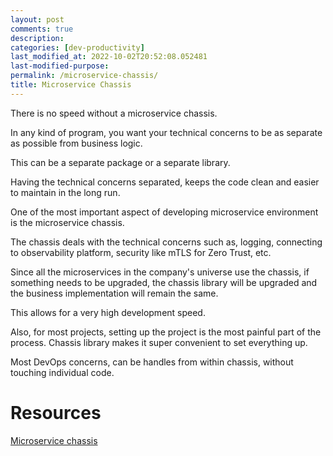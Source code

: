 ```yaml
---
layout: post
comments: true
description: 
categories: [dev-productivity]
last_modified_at: 2022-10-02T20:52:08.052481
last-modified-purpose:
permalink: /microservice-chassis/
title: Microservice Chassis
---
```


There is no speed without a microservice chassis.

In any kind of program, you want your technical concerns to be as separate as possible from business logic.

This can be a separate package or a separate library.

Having the technical concerns separated, keeps the code clean and easier to maintain in the long run.

One of the most important aspect of developing microservice environment is the microservice chassis.

The chassis deals with the technical concerns such as, logging, connecting to observability platform, security like mTLS for Zero Trust, etc.

Since all the microservices in the company's universe use the chassis, if something needs to be upgraded, the chassis library will be upgraded and the business implementation will remain the same.

This allows for a very high development speed.

Also, for most projects, setting up the project is the most painful part of the process. Chassis library makes it super convenient to set everything up.

Most DevOps concerns, can be handles from within chassis, without touching individual code.

# Resources

[Microservice chassis](https://microservices.io/patterns/microservice-chassis.html)